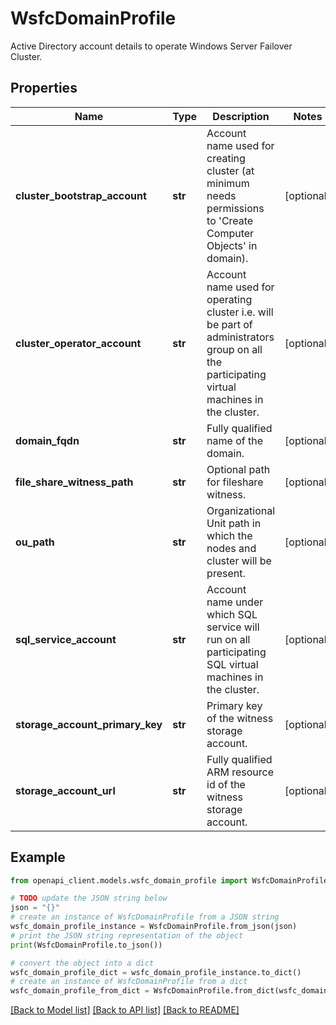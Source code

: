 # WsfcDomainProfile

Active Directory account details to operate Windows Server Failover Cluster.

## Properties

Name | Type | Description | Notes
------------ | ------------- | ------------- | -------------
**cluster_bootstrap_account** | **str** | Account name used for creating cluster (at minimum needs permissions to &#39;Create Computer Objects&#39; in domain). | [optional] 
**cluster_operator_account** | **str** | Account name used for operating cluster i.e. will be part of administrators group on all the participating virtual machines in the cluster. | [optional] 
**domain_fqdn** | **str** | Fully qualified name of the domain. | [optional] 
**file_share_witness_path** | **str** | Optional path for fileshare witness. | [optional] 
**ou_path** | **str** | Organizational Unit path in which the nodes and cluster will be present. | [optional] 
**sql_service_account** | **str** | Account name under which SQL service will run on all participating SQL virtual machines in the cluster. | [optional] 
**storage_account_primary_key** | **str** | Primary key of the witness storage account. | [optional] 
**storage_account_url** | **str** | Fully qualified ARM resource id of the witness storage account. | [optional] 

## Example

```python
from openapi_client.models.wsfc_domain_profile import WsfcDomainProfile

# TODO update the JSON string below
json = "{}"
# create an instance of WsfcDomainProfile from a JSON string
wsfc_domain_profile_instance = WsfcDomainProfile.from_json(json)
# print the JSON string representation of the object
print(WsfcDomainProfile.to_json())

# convert the object into a dict
wsfc_domain_profile_dict = wsfc_domain_profile_instance.to_dict()
# create an instance of WsfcDomainProfile from a dict
wsfc_domain_profile_from_dict = WsfcDomainProfile.from_dict(wsfc_domain_profile_dict)
```
[[Back to Model list]](../README.md#documentation-for-models) [[Back to API list]](../README.md#documentation-for-api-endpoints) [[Back to README]](../README.md)


